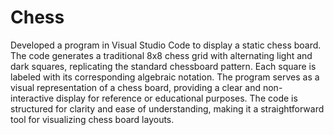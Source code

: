 # Chess
Developed a program in Visual Studio Code to display a static chess board. The code generates a traditional 8x8 chess grid with alternating light and dark squares, replicating the standard chessboard pattern. Each square is labeled with its corresponding algebraic notation. The program serves as a visual representation of a chess board, providing a clear and non-interactive display for reference or educational purposes. The code is structured for clarity and ease of understanding, making it a straightforward tool for visualizing chess board layouts.
